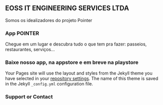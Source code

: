 ## EOSS IT ENGINEERING SERVICES LTDA

Somos os idealizadores do projeto Pointer

### App POINTER

Chegue em um lugar e descubra tudo o que tem pra fazer: passeios, restaurantes, serviços...



### Baixe nosso app, na appstore e em breve na playstore

Your Pages site will use the layout and styles from the Jekyll theme you have selected in your [repository settings](https://github.com/EOSSIT/eossit/settings/pages). The name of this theme is saved in the Jekyll `_config.yml` configuration file.

### Support or Contact


